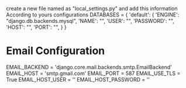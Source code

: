 create a new file named as "local_settings.py" and add this information According to yours configurations
DATABASES = {
    'default': {
        'ENGINE': "django.db.backends.mysql",
        'NAME': "",
        'USER': "",
        'PASSWORD': "",
        'HOST': "",
        'PORT': "",
    }
}

# Email Configuration
EMAIL_BACKEND = 'django.core.mail.backends.smtp.EmailBackend'
EMAIL_HOST = 'smtp.gmail.com'
EMAIL_PORT = 587
EMAIL_USE_TLS = True
EMAIL_HOST_USER = ''
EMAIL_HOST_PASSWORD = ''